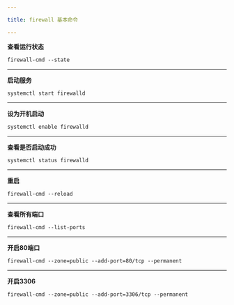 ```yaml
---

title: firewall 基本命令

---
```


**查看运行状态**


`firewall-cmd --state`

---

**启动服务**

`systemctl start firewalld`

---

**设为开机启动**

`systemctl enable firewalld`

---


**查看是否启动成功**

`systemctl status firewalld`

---


**重启**

`firewall-cmd --reload`

---

**查看所有端口**

`firewall-cmd --list-ports`

---


**开启80端口**

`firewall-cmd --zone=public --add-port=80/tcp --permanent`

---


**开启3306**

`firewall-cmd --zone=public --add-port=3306/tcp --permanent`